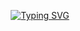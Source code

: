 <p align="center">
  <a href="https://git.io/typing-svg">
    <img src="https://readme-typing-svg.demolab.com?font=Fira+Code&pause=1000&color=2F81F7&multiline=true&width=435&lines=Hello+there%2C+I+am+Caroline%F0%9F%91%8B" alt="Typing SVG" />
  </a>
</p>

